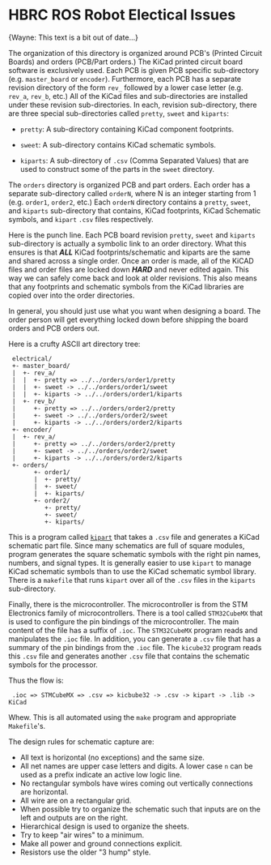 <!--
MIT License

Copyright 2020 Home Brew Robotics Club

Permission is hereby granted, free of charge, to any person obtaining a copy of this
software and associated documentation files (the "Software"), to deal in the Software
without restriction, including without limitation the rights to use, copy, modify,
merge, publish, distribute, sublicense, and/or sell copies of the Software, and to
permit persons to whom the Software is furnished to do so, subject to the following
conditions:

The above copyright notice and this permission notice shall be included in all copies
or substantial portions of the Software.

THE SOFTWARE IS PROVIDED "AS IS", WITHOUT WARRANTY OF ANY KIND, EXPRESS OR IMPLIED,
INCLUDING BUT NOT LIMITED TO THE WARRANTIES OF MERCHANTABILITY, FITNESS FOR A PARTICULAR
PURPOSE AND NONINFRINGEMENT. IN NO EVENT SHALL THE AUTHORS OR COPYRIGHT HOLDERS BE LIABLE
FOR ANY CLAIM, DAMAGES OR OTHER LIABILITY, WHETHER IN AN ACTION OF CONTRACT, TORT OR
OTHERWISE, ARISING FROM, OUT OF OR IN CONNECTION WITH THE SOFTWARE OR THE USE OR OTHER
DEALINGS IN THE SOFTWARE.
-->

# HBRC ROS Robot Electical Issues

{Wayne: This text is a bit out of date...}

The organization of this directory is organized around PCB's (Printed Circuit Boards) and
orders (PCB/Part orders.)  The KiCad printed circuit board software is exclusively used.
Each PCB is given PCB specific sub-directory (e.g. `master_board` or `encoder`).  Furthermore,
each PCB has a separate revision directory of the form `rev_` followed by a lower case letter
(e.g. `rev_a`, `rev_b`, etc.)  All of the KiCad files and sub-directories are installed
under these revision sub-directories.  In each, revision sub-directory, there are three
special sub-directories called `pretty`, `sweet` and `kiparts`:

* `pretty`: A sub-directory containing KiCad component footprints.

* `sweet`: A sub-directory contains KiCad schematic symbols.

* `kiparts`: A sub-directory of `.csv` (Comma Separated Values) that are used
  to construct some of the parts in the `sweet` directory.

The `orders` directory is organized PCB and part orders.  Each order has a
separate sub-directory called `orderN`, where N is an integer starting from 1
(e.g. `order1`, `order2`, etc.)  Each `orderN` directory contains a `pretty`, `sweet`,
and `kiparts` sub-directory that contains, KiCad footprints, KiCad Schematic symbols,
and `kipart` `.csv` files respectively.

Here is the punch line.  Each PCB board revision `pretty`, `sweet` and `kiparts`
sub-directory is actually a symbolic link to an order directory.  What this ensures
is that ***ALL*** KiCad footprints/schematic and kiparts are the same and shared
across a single order.  Once an order is made, all of the KiCAD files and order
files are locked down ***HARD*** and never edited again.  This way we can safely
come back and look at older revisions.  This also means that any footprints and
schematic symbols from the KiCad libraries are copied over into the order directories.

In general, you should just use what you want when designing a board.  The order
person will get everything locked down before shipping the board orders and PCB
orders out.

Here is a crufty ASCII art directory tree:

     electrical/
     +- master_board/
     |  +- rev_a/
     |  |  +- pretty => ../../orders/order1/pretty
     |  |  +- sweet -> ../../orders/order1/sweet
     |  |  +- kiparts -> ../../orders/order1/kiparts
     |  +- rev_b/
     |     +- pretty => ../../orders/order2/pretty
     |     +- sweet -> ../../orders/order2/sweet
     |     +- kiparts -> ../../orders/order2/kiparts
     +- encoder/
     |  +- rev_a/
     |     +- pretty => ../../orders/order2/pretty
     |     +- sweet -> ../../orders/order2/sweet
     |     +- kiparts -> ../../orders/order2/kiparts	
     +- orders/
           +- order1/
           |  +- pretty/
           |  +- sweet/
           |  +- kiparts/
           +- order2/
              +- pretty/
              +- sweet/
              +- kiparts/

This is a program called [`kipart`](https://kipart.readthedocs.io/en/latest/)
that takes a `.csv` file and generates a KiCad schematic part file.  Since
many schematics are full of square modules, program generates the square
schematic symbols with the right pin names, numbers, and signal types.  It
is generally easier to use `kipart` to manage KiCad schematic symbols than
to use the KiCad schematic symbol library.  There is a `makefile` that runs
`kipart` over all of the `.csv` files in the `kiparts` sub-directory.

Finally, there is the microcontroller.  The microcontroller is from the
STM Electronics family of microcontrollers.  There is a tool called `STM32CubeMX`
that is used to configure the pin bindings of the microcontroller.  The main
content of the file has a suffix of `.ioc`.  The `STM32CubeMX` program reads
and manipulates the `.ioc` file.  In addition, you can generate a `.csv` file
that has a summary of the pin bindings from the `.ioc` file.  The `kicube32`
program reads this `.csv` file and generates another `.csv` file that contains
the schematic symbols for the processor.

Thus the flow is:

     .ioc => STMCubeMX => .csv => kicbube32 -> .csv -> kipart -> .lib -> KiCad

Whew.  This is all automated using the `make` program and appropriate `Makefile`'s.

The design rules for schematic capture are:

* All text is horizontal (no exceptions) and the same size.
* All net names are upper case letters and digits.  A lower case `n` can be used
  as a prefix indicate an active low logic line.
* No rectangular symbols have wires coming out vertically connections are horizontal.
* All wire are on a rectangular grid.
* When possible try to organize the schematic such that inputs are on the left
  and outputs are on the right.
* Hierarchical design is used to organize the sheets.
* Try to keep "air wires" to a minimum.
* Make all power and ground connections explicit.
* Resistors use the older "3 hump" style.

<!--

[Raspian Shutdown Button](https://www.quartoknows.com/page/raspberry-pi-shutdown-button#:~:text=Press%20the%20shutdown%20button.,stopped%2C%20aborting%20the%20shutdown%20procedure.)

USB2 Micro connector Pinouts:

USB_Micro-B_Amphenol_10103594-0001LF_Horizontal

  USB_MICRO_B;S+T:FCI_10118194_0001LF;CONN USB MICRO B RECPT SMT R/A 1:[bus_loki: N23]
    Newark element14:67T2260 [Amphenol: 10118194-0001LF] 1/$0.403 10/$0.388 

1: VBUS +
2: D-
3: D+
4: ID
5: GND

H-Bridges

MTS62C19A: Pretty complicated, current sense resistor.  $1.09
TC78H651xxx: 7V max $1.25
LV8549MC: 1 Amp total output. $1.29

TI: DRV8870DDAR dumb dual H-bridge, NFET's; no thermal; $1.92

Grove:

All:
  pin3=VCC
  pin4=GND
Digital:
  pin1=Dn (bi_directional)
  pin2=Dn+2 (bi_directional)
Analog:
  pin1=An (Analog)
  pin2=Dn+2 (Analog)
UART:
  pin1=RX
  pin2=TX
I2C:
  pin1=SCL
  pin2=SDA

Part Number	Pin 1	Pin 2	Size	Part		Title
101020000	RX	TX	N/S			Serial	Grove - Serial Camera Kit  Serial
101020001	A0	NC	1x1	WSP2110		HCHO Sensor
101020002	A0	NC	1x2			GROVE GAS SENSOR(O2)
101020003	D0	NC	1x1			GROVE BUTTON (pull down resistor)
101020004	D0	NC	1x1			GROVE SWITCH
101020005	D0	NC	1x1	MVS0608.02	Collision
101020006	A0	NC	1x2	MQ-3		Gas Sensor (alchool)
101020008	A0	NC	1x3~			Moisture Sensor
101020009						Line Finder (obsolete)
101020010	A0	NC	1~x2~			Ultrasonic Ranger
101020011	A0	NC	1x2	DHT11		Temp/Humidity Sensor
101020012	A0	NC	--			Dust Sensor
101020013	SCL	SDA	--	DS1307		Real Time Clock
101020014				GL5528, LM358	Grove Light Sensor (Digi-Key discontinued)
101020015	A0	NC	1x1	LM358, NCP18WF104	Temperature Sensor
101020016	NC	SIG	1x1	TSOP382		Infrared Receiver
101020017	A0	NC	1x1			Rotory Angle Sensor (potentiometer)
101020018	A0	NC	1x1			Water Sensor
101020019	A0	NC	1x2	AM2302		Humidity Sensor
101020020	D0	NC	1x2			PIR Motion Sensor
101020021						Air Quality Sensor  (obsolete)
101020022						Light Sensor  (obsolete)
101020023	A0	NC	1x1	LM386		Sound Sensor
-
101020025	D0	NC	1x1	LM386		Tilt Switch




101020017	A0	NC	1x1			Rotary Angle Sensor (10K Pot)
101020025	Dn	NC	1x1			Tilt Switch (digital)
101020028	A0	A1	1x2			Thumb Joystick (2 20K Pot's)

Timer Notes:

There are at total of 14 timer modules in STM32F767:
* 2 Advanced 16-bit timers (TIM1/TIM8): 4-inputs and 6-outputs. (Has PWM shoot through protection!)
* 4 Medium 16/32-bit timers (TIM2/TIM3/TIM4/TIM5): 4-inputs and 4-outputs:
  * TIM3/TIM4: 16-bit timers
  * TIM2/TIM8: 32-bit timers
* 2 Basic 16-bit timers: (TIM6/TIM7): 0-inputs and 0-outputs.  Internal timers only.
* 6 General Purpose 16-bit Counters (TIM9/TIM10/TIM11/TIM12/TIM13/TIM14):
  * TIM9/TIM12: 2-inputs and 2-outputs
  * TIM10/TIM11/TIM13/TIM14: 1-input and 1-output
Thus, the total number of counters is 14.  Note that typically, the input and the output
pin are one and the same, so it can only be used as either an input or an output but not both.
Also, only the first 6 counters listed above support encoder mode.
By the way, this is a lot of counters to pay around with!

The devices that need timing support are:
* 1 Lidar:
  Some of the less expensive Lidars out there need a PWM signal for the motor control.
* 16 LED's:
  There is GPIO pin dedictated to each LED.
  It would be nice to be able to PWM the LED's.
  After some thought, the conclusion is to put all 16 LED's on one 16-bit port
  and use DMA triggered off of a timer to transfer a 16-bit wide LED "waveform" to the the port.
  The LED "waveform" send bit0 to LED1, bit1 to LED2, ..., bit15 to LED16.
  This is very similar to the writing a wave form out to a DAC to play a
  (sound)[https://vivonomicon.com/2019/07/05/bare-metal-stm32-programming-part-9-dma-megamix/]
  The DMA is put into circular mode and the timer can be adjusted to tweak the waveform "frequency".
  If this does not work, PWM is probably out.
* 7 Sonar's:
  There is one trigger and one echo line per sonar.
  Again the concept is to detect the echos using the External Interrupt functionality.
  It is a little strange because, there are 16 pin change interrupts and they can be
  mappped to pretty my any GPIO pin.  It is only possible to select one pin N form PA, ..., PJ
  for external interrupt.  Thus, PA0, PB1, ..., PJ15, would work or PA0, PA1, ..., PA15,
  of some mixture of PA0, PB1, PA2, PC3, ...., PB15.  The SYSCFG registers are used to set
  the pin selections up in addition to the Extended Interrupts (EXTI).  There needs to be one
  a free running timer to time length of the echo pulses.
* 4 Servos:
  There a 3 servos for the arm and 1 extra server.
  Accurate pulse widths between 1ms and 2s are very desirble to prevent servo chatter.
  Servos only need to be updated approximately every 20ms with a pulse that is between 1ms and 2ms.
  Making the pulse width very accurate is a requirement,
  but the inter pulse time is not that critical.
* 2 Encoders:
  There are 2 encoders and each encoder requres two inputs signals.
  The encoder mode for the STM requires 2 timer inputs per encoder.
* 2 Motors:
  There are two drive motors.
  Each motor driver has two inputs where one input is active PWM and the other side
  is either high or low.
  There is no need to PWM both inputs at the same time.
  Another way to to think of it is that one side will fractional PWM
  and the other side will be either 100% or 0% PWM.
  This will chew up 4 timer outputs for both motors.

The summary is:
* LED's:    0 inputs, 0 outputs, 1 timer needed trigger DMA to write to LED's.
* Sonars:   0 inputs, 0 outputs, 1 EXTI interrupt + 1 free running timer.
* Servos:   0 inputs, 4 outputs, 0 interrupts (PWM) + 1 32-bit timer module with 4 PWM's enabled.
* Encoders: 4 inputs, 0 outputs, 2 timer modules (1 per encoder) + 1 timer (sysclock?) for PID loop.
* Motors:   0 inputs, 4 outputs, 0 interrupts (PWM) + 1 timer module with 4 PWM's enabled.
* Lidar:    0 inputs, 1 output, 0 interrupts (PWM)
* HAL:      Needs TIM6.

Tentative Timer bindings are:
* LED's: TIM7: We just need an internal clock, that can trigger a 16-bit DMA transfer to a SPI.
* Sonars: We just just need a course trigger pulse, that can be done using systick in RTOS.
  After that, there needs to be a free running timer that we can read on an interrupt for
  each edge transition of the echo return.
* Servos: TIM2: We need 32-bits.  There are 4 servos, so all 4 channels are used.
* Encoders: TIM3/TIM4: Only of two of the 4 possible pins are consumed for each.
* Motors: TIM8
* Lidar: TIM9
There are plenty of timers left.

Lidar Notes:

Lidars are kind of a mess.  All of them have different interfaces.  The right strategy
is a daughter board strategy.  The maximum number of pins seems to be 7:
  * VCC (5V)
  * GND (0V)
  * TX (3.3V)
  * RX (3.3V)
  * MOTOR_PWM (3.3v)
  * MOTOR_EN (3.3v)
  * DEV_EN (3.3V)
This board can be quite small.

* YDLIDAR X2:
  * Cost: $69US
  * Range: 8m
  * Voltage 4.8V - 5V - 5.2
  * Start current: 300mA - 400mA - 500 mA
  * Working current: 200mA - 350mA - 380 mA
  * RPM: 5Hz - 8Hz
  * Pins:
    * M_CTR (PWM or volatage) 0V - 1.8V 3.3V. 0% duty cylce => full speed .
    * GND
    * Tx  (115200 8N1) 1.8V -3.3V - 3.5V
    * VCC

* YDLIDAR X4:
  * Cost: $99US
  * Range 10m
  * Scan Rate: 6-12Hz
  * Volatage: 4.8V - 5V - 5.2V
  * Start Current: 400mA - 450mA - 480mA
  * Working Current: 330mA - 350mA - 380mA
  * Pins:  PH1.25-8P
    * VCC 5V
    * Tx 3.3V 128000 8N1
    * Rx 3.3V
    * GND
    * M_EN (Motor Enable) 3.3V
    * DEV_EN (Device Enable) 3.3V
    * M_SCTP (Motor Speed Control) Voltage or PWM 0-3.3
    * NC
  
* RPLidar A1M8:
  * Cost: $99US
  * 115200 8N1
  * Voltage: 5V(typical) - 9V
  * MOTOCTL: 0V - VMOTO
  * VCC_5: 5V
  * TX: 0-5V
  * RX 0-5V
  * Start Current 500mA - 600mA
  * Working current: 300mA - 350mA
  * Pins
    * Connector 1:  PH1.25-4P
      * TX 115200 8N1 3.3V
      * RX
      * VCC
      * GND
    * Connector2:  PH1.25-3P
      * VMOTOR 5V (9V max)
      * MOTOCTL
      * GND

* YDLIDAR G2:
  * Cost: $159US
  * Range: 12m
  * Scan Rate: 5-12Hz
  * Voltage 4.8-5.0-5.2V
  * Start Current: 550mA-600ma-650mA
  * Sleep: <50mA
  * Working Current: 250mA-300mA-350mA
  * Pins: PH1.125-5P
    * NC
    * GND
    * Rx (230400 8N1) 3.3V
    * Tx
    * VCC

* YDLIDAR G4:
  * Cost $304.20US
  * Range: 16m
  * Scan Rate: 5-7-10Hz
  * Voltage: 4.8-5-5.2V
  * Start Current: 700-800-850mA
  * Standby Current: < 50mA
  * Working Current: 350-400-450mA
  * Pins same as G2

ZIO Notes:

The Nucleo-144 ZIO connector are labeled CN7-CN10 and are meant to be compatible with Arduino
shields.  These connectors are double row connectors to provide more expansion pins for ZIO
enabled boards.  The goal is to eventually have one or more FPGA boards that plug into the
ZIO connectors to access and control the entire robot.  Thus, when there are functions on the
STM32F767 that pins that are not connected to a ZIO pin an extra wire needs to be run to an
unused ZIO pin.  A further constraint is to try and avoid the Arduino lines A0-A7/D0-D15
so that there are no Arduino shield conflicts.  This is likely to be an over constrained problem
that will require compromises.

The dense table below lists each of the 7 16-bit I/O ports PA-PG and which ZIO pins they
are connected to.  The Arduino compatibility pins are marked with @Ax or @Dxx to mark the
Arduino Analog I/O pins.  The pins that can swapped around using solder bridges are indicated
with a footnote (xx).  Obviously, not all pins of the STM32F676ZI are available on the ZIO pins.

PA:                      PB:                   PC:               PD:
CN10:29: PA0             CN10:31: PB0          CN9:3:   PC0 @A1  CN9:25:  PD0
-------: PA1             CN10:7:  PB1          -------: PC1      CN9:27:  PD1
-------: P2              CN10:15: PB2          CN10:9:  PC2      CN8:12:  PD2
CN9:1:   PA3 @A0         CN7:15:  PB3          CN9:5:   PC3 @A2  CN9:10:  PD3
CN7:17:  PA4             CN7:19:  PB4          -------: PC4      CN9:8:   PD4
CN7:10:  PA5 @D13        CN7:13:  PB5(1) @D10  -------: PC5      CN9:6:   PD5
CN7:12:  PA6 @D12        CN10:13: PB6          CN7:1:   PC6      CN9:4:   PD6
CN9:14:  PA7 (1,2) @D11  -------: PB7          CN7:11:  PC7      CN9:2:   PD7
-------: PA8             CN7:2:   PB8(1) @D15  CN8:2:   PC8      -------: PD8
-------: PA9             CN7:4:   PB9(1) @D14  CN8:4:   PC9      -------: PD9
-------: PA10            CN10:32  PB10         CN8:6:   PC10     -------: PD10
-------: PA11            CN7:34:  PB11         CN8:8:   PC11     CN10:23: PD11
-------: PA12            CN7:7:   PB12         CN8:10:  PC12     CN10:21: PD12
-------: PA13            CN7:5:   PB13(4)      -------: PC13     CN10:19: PD13
-------: PA14            -------: PB14         -------: PC14     CN7:16:  PD14 @D10
CN7:9:   PA15            CN7:3:   PB15         -------: PC15     CN7:18:  PD15 @D9
                                      
PE:                      PF:                   PG:               Misc:
CN10:34: PE0             CN9:21:  PF0          CN9:29:  PG0      CN8:5    NRST @NRST
-------: PE1             CN9:19:  PF1          CN9:30:  PG1
CN10:25: PE2(3)          CN9:17:  PF2          CN8:14:  PG2
CN9:22:  PE3             CN9:7:   PF3 @A7      CN8:16:  PG3
CN9:16:  PE4             CN7:11:  PF4          -------: PG4
CN9:18:  PE5             CN9:9:   PF5(1)  @A4  -------: PG5
CN9:20:  PE6             -------: PF6          -------: PG6
CN10:20: PE7             CN9:26:  PF7          -------: PG7
CN10:18: PE8             CN9:24:  PF8          -------: PG8
CN10:4:  PE9  @D6        CN9:28:  PF9          CN10:16: PG9  @D0
CN10:24: PE10            CN9:11:  PF10(1) @A5  -------: PG10
CN10:6:  PE11 @D5        -------: PF11         -------: PG11
CN10:26: PE12            CN7:20:  PF12    @D8  -------: PG12
CN10:10: PE13 @D3        CN10:2:  PF13    @D7  -------: PG13
CN10:28: PE14            CN10:8:  PF14    @D4  CN10:14: PG14 @D1
CN10:30: PE15            CN10:12: PF15    @D2  -------: PG15

Footnotes:
(1) For more details refer to Table 12: Solder bridges.
(2) PA7 is used as D11 and connected to CN7 pin 14 by default, if JP6 is ON, it is also connected to
    both Ethernet PHY as RMII_DV and CN9 pin 15.  In this case only one function of the Ethernet or
    D11 must be used.
(3) PE2 is connected to both CN9 pin 14 (SAI_A_MCLK) and CN10 pin 25 (QSPI_BK1_IO2).  Only one
    function must be used at one time.
(4) PB13 is used as I2S_A_CK and connected to CN7 pin 5 by default, if JP7 is ON, it is also
    connected to Ethernet PHY as RMII_TXD1. In this case, only one function of the Ethernet or
    I2S_A must be used.

SPI Devices:

The STM32F676 has 6 SPI interfaces and support NSS and TI mode.
* SPI1, SPI4, SPI5, and SPI6 can operate at 54MBits/sec.
* SPI2 and SPI3 can operate at 25Mbits/sec.
The STM32F676 has 3 S2C interfaces:
* SPI1, SPI2, SPI3.


-->
